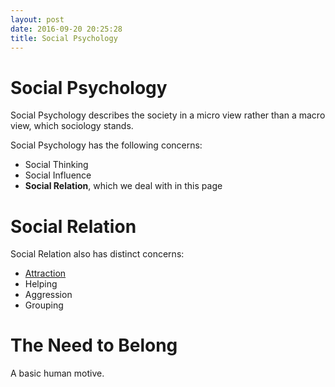 ```yaml
---
layout: post
date: 2016-09-20 20:25:28
title: Social Psychology
---
```

# Social Psychology
Social Psychology describes the society in a micro view rather than a macro
view, which sociology stands.

Social Psychology has the following concerns:

* Social Thinking
* Social Influence
* __Social Relation__, which we deal with in this page

# Social Relation
Social Relation also has distinct concerns:

* [Attraction](attraction)
* Helping
* Aggression
* Grouping

# The Need to Belong
A basic human motive.
